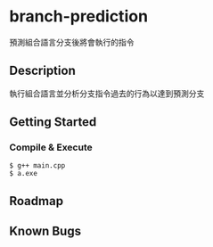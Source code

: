 # branch-prediction
預測組合語言分支後將會執行的指令
## Description
執行組合語言並分析分支指令過去的行為以達到預測分支
## Getting Started
### Compile & Execute
``` 
$ g++ main.cpp
$ a.exe
```
## Roadmap

## Known Bugs
